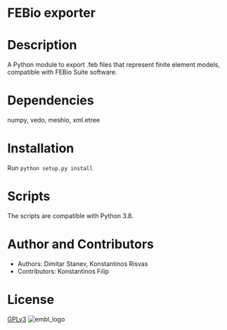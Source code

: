# FEBio exporter

# Description

A Python module to export .feb files that represent finite element models, 
compatible with FEBio Suite software.

# Dependencies
numpy, vedo, meshio, xml.etree

# Installation
Run `python setup.py install`

# Scripts
The scripts are compatible with Python 3.8. 

# Author and Contributors
- Authors: Dimitar Stanev, Konstantinos Risvas
- Contributors: Konstantinos Filip

# License

[GPLv3](https://www.gnu.org/licenses/gpl-3.0.html)
![embl_logo](http://www.vvr.ece.upatras.gr/wp-content/uploads/sites/5/2020/01/vvr_logo_41.png)